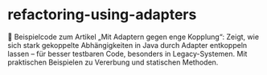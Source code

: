 # refactoring-using-adapters
🔌 Beispielcode zum Artikel „Mit Adaptern gegen enge Kopplung“: Zeigt, wie sich stark gekoppelte Abhängigkeiten in Java durch Adapter entkoppeln lassen – für besser testbaren Code, besonders in Legacy-Systemen. Mit praktischen Beispielen zu Vererbung und statischen Methoden.
